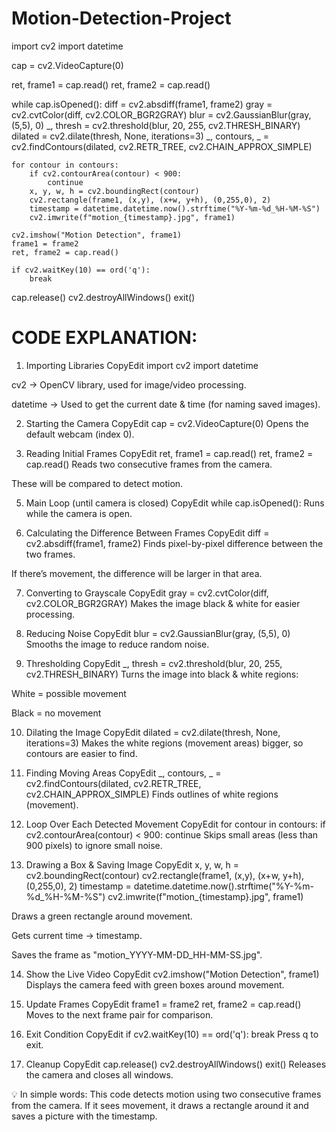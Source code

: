 # Motion-Detection-Project
import cv2
import datetime

cap = cv2.VideoCapture(0)

ret, frame1 = cap.read()
ret, frame2 = cap.read()

while cap.isOpened():
    diff = cv2.absdiff(frame1, frame2)
    gray = cv2.cvtColor(diff, cv2.COLOR_BGR2GRAY)
    blur = cv2.GaussianBlur(gray, (5,5), 0)
    _, thresh = cv2.threshold(blur, 20, 255, cv2.THRESH_BINARY)
    dilated = cv2.dilate(thresh, None, iterations=3)
    _, contours, _ = cv2.findContours(dilated, cv2.RETR_TREE, cv2.CHAIN_APPROX_SIMPLE)

    for contour in contours:
        if cv2.contourArea(contour) < 900:
            continue
        x, y, w, h = cv2.boundingRect(contour)
        cv2.rectangle(frame1, (x,y), (x+w, y+h), (0,255,0), 2)
        timestamp = datetime.datetime.now().strftime("%Y-%m-%d_%H-%M-%S")
        cv2.imwrite(f"motion_{timestamp}.jpg", frame1)

    cv2.imshow("Motion Detection", frame1)
    frame1 = frame2
    ret, frame2 = cap.read()

    if cv2.waitKey(10) == ord('q'):
        break

cap.release()
cv2.destroyAllWindows()
exit()


# CODE EXPLANATION:
1. Importing Libraries
CopyEdit
import cv2
import datetime

cv2 → OpenCV library, used for image/video processing.


datetime → Used to get the current date & time (for naming saved images).

2. Starting the Camera
CopyEdit
cap = cv2.VideoCapture(0)
Opens the default webcam (index 0).

4. Reading Initial Frames
CopyEdit
ret, frame1 = cap.read()
ret, frame2 = cap.read()
Reads two consecutive frames from the camera.


These will be compared to detect motion.

5. Main Loop (until camera is closed)
CopyEdit
while cap.isOpened():
Runs while the camera is open.

6. Calculating the Difference Between Frames
CopyEdit
diff = cv2.absdiff(frame1, frame2)
Finds pixel-by-pixel difference between the two frames.


If there’s movement, the difference will be larger in that area.

7. Converting to Grayscale
CopyEdit
gray = cv2.cvtColor(diff, cv2.COLOR_BGR2GRAY)
Makes the image black & white for easier processing.

8. Reducing Noise
CopyEdit
blur = cv2.GaussianBlur(gray, (5,5), 0)
Smooths the image to reduce random noise.

9. Thresholding
CopyEdit
_, thresh = cv2.threshold(blur, 20, 255, cv2.THRESH_BINARY)
Turns the image into black & white regions:


White = possible movement


Black = no movement

10. Dilating the Image
CopyEdit
dilated = cv2.dilate(thresh, None, iterations=3)
Makes the white regions (movement areas) bigger, so contours are easier to find.

11. Finding Moving Areas
CopyEdit
_, contours, _ = cv2.findContours(dilated, cv2.RETR_TREE, cv2.CHAIN_APPROX_SIMPLE)
Finds outlines of white regions (movement).

12. Loop Over Each Detected Movement
CopyEdit
for contour in contours:
    if cv2.contourArea(contour) < 900:
        continue
Skips small areas (less than 900 pixels) to ignore small noise.

13. Drawing a Box & Saving Image
CopyEdit
x, y, w, h = cv2.boundingRect(contour)
cv2.rectangle(frame1, (x,y), (x+w, y+h), (0,255,0), 2)
timestamp = datetime.datetime.now().strftime("%Y-%m-%d_%H-%M-%S")
cv2.imwrite(f"motion_{timestamp}.jpg", frame1)

Draws a green rectangle around movement.


Gets current time → timestamp.


Saves the frame as "motion_YYYY-MM-DD_HH-MM-SS.jpg".

14. Show the Live Video
CopyEdit
cv2.imshow("Motion Detection", frame1)
Displays the camera feed with green boxes around movement.

15. Update Frames
CopyEdit
frame1 = frame2
ret, frame2 = cap.read()
Moves to the next frame pair for comparison.

16. Exit Condition
CopyEdit
if cv2.waitKey(10) == ord('q'):
    break
Press q to exit.

17. Cleanup
CopyEdit
cap.release()
cv2.destroyAllWindows()
exit()
Releases the camera and closes all windows.

💡 In simple words:
 This code detects motion using two consecutive frames from the camera.
 If it sees movement, it draws a rectangle around it and saves a picture with the timestamp.
